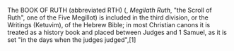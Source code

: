 The BOOK OF RUTH (abbreviated RTH) (, _Megilath Ruth_, "the Scroll of Ruth", one of the Five Megillot) is included in the third division, or the Writings (Ketuvim), of the Hebrew Bible; in most Christian canons it is treated as a history book and placed between Judges and 1 Samuel, as it is set "in the days when the judges judged",[1]
